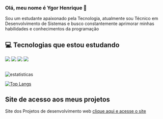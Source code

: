 ### Olá, meu nome é Ygor Henrique 👋
 
Sou um estudante apaixonado pela Tecnologia, atualmente sou Técnico em Desenvolvimento de Sistemas e busco constantemente aprimorar minhas habilidades e conhecimentos da programação

## 💻 Tecnologias que estou estudando

<div style="display:inline-block">
    <img src="https://img.shields.io/badge/HTML5-E34F26?style=for-the-badge&logo=html5&logoColor=white">
    <img src="https://img.shields.io/badge/CSS3-1572B6?style=for-the-badge&logo=css3&logoColor=white">
    <img src="https://img.shields.io/badge/JavaScript-323330?style=for-the-badge&logo=javascript&logoColor=F7DF1E">
    <img src="https://img.shields.io/badge/MySQL-00000F?style=for-the-badge&logo=mysql&logoColor=white"> 
</div>
<br><br>

![estatisticas](https://github-readme-stats.vercel.app/api?username=YgorHenriqueLima&show_icons=true&theme=onedark)

[![Top Langs](https://github-readme-stats.vercel.app/api/top-langs/?username=YgorHenriqueLima&theme=white)](https://github.com/anuraghazra/github-readme-stats)

## Site de acesso aos meus projetos
Site dos Projetos de desenvolvimento web <a href="https://ygorhenriquelima.github.io/estudos_Desenvolvimento_web/" target="_blank">clique aqui e acesse o site</a>
